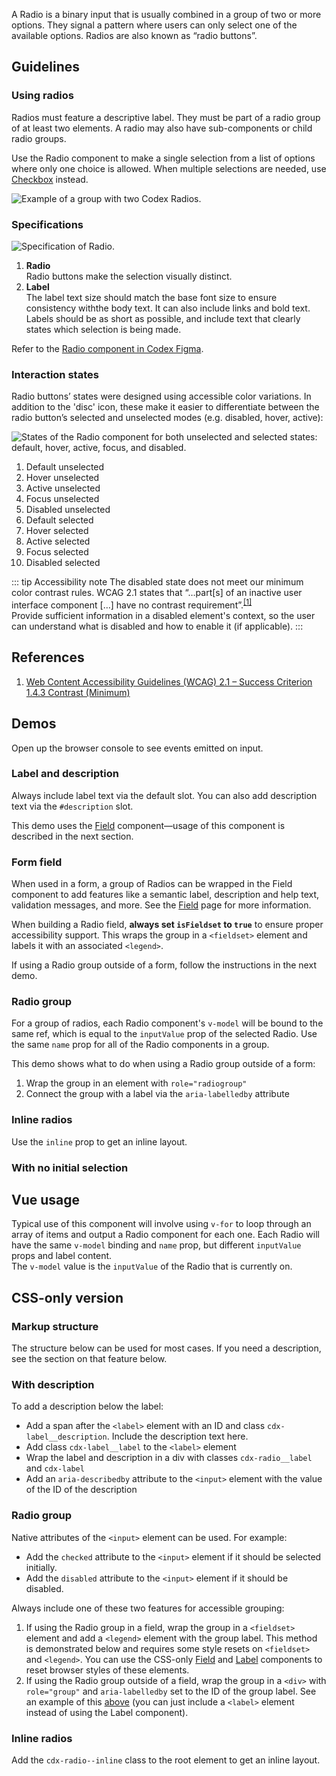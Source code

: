 <script setup>
import RadioGroup from '@/../component-demos/radio/examples/RadioGroup.vue';
import InlineRadios from '@/../component-demos/radio/examples/InlineRadios.vue';
import RadioGroupNoSelection from '@/../component-demos/radio/examples/RadioGroupNoSelection.vue';
import RadiosWithDescriptions from '@/../component-demos/radio/examples/RadiosWithDescriptions.vue';
import RadioGroupField from '@/../component-demos/radio/examples/RadioGroupField.vue';
</script>

A Radio is a binary input that is usually combined in a group of two or more
options. They signal a pattern where users can only select one of the available
options. Radios are also known as “radio buttons”.

## Guidelines

### Using radios

Radios must feature a descriptive label. They must be part of a radio group of at least two
elements. A radio may also have sub-components or child radio groups.

Use the Radio component to make a single selection from a list of options where only one choice is
allowed. When multiple selections are needed, use [Checkbox](./checkbox.md) instead.

![Example of a group with two Codex Radios.](../../assets/components/radio-using.svg)

### Specifications

![Specification of Radio.](../../assets/components/radio-specifications.svg)

1. **Radio**<br>
Radio buttons make the selection visually distinct.
2. **Label**<br>
The label text size should match the base font size to ensure consistency withthe body text. It can
also include links and bold text. Labels should be as short as possible, and include text that
clearly states which selection is being made.

Refer to the
[Radio component in Codex Figma](https://www.figma.com/file/KoDuJMadWBXtsOtzGS4134/%E2%9D%96-Codex-components?type=design&node-id=2549-67656&mode=design&t=7wyBmhfdJTJevQmT-11).

### Interaction states

Radio buttons’ states were designed using  accessible color variations. In addition to the 'disc'
icon, these make it easier to differentiate between the radio button’s selected and unselected modes
(e.g. disabled, hover, active):

![States of the Radio component for both unselected and selected states: default, hover, active, focus, and disabled.](../../assets/components/radio-interaction-states.svg)

<div class="cdx-docs-multi-column cdx-docs-multi-columns-2">

1. Default unselected
2. Hover unselected
3. Active unselected
4. Focus unselected
5. Disabled unselected
6. Default selected
7. Hover selected
8. Active selected
9. Focus selected
10. Disabled selected

</div>

::: tip Accessibility note
The disabled state does not meet our minimum color contrast rules. WCAG 2.1
states that “…part[s] of an inactive user interface component […] have no contrast
requirement”.<sup>[[1]](#ref1)</sup><br>
Provide sufficient information in a disabled element's context, so the user can understand what is
disabled and how to enable it (if applicable).
:::

## References

1. <span id="ref1">[Web Content Accessibility Guidelines (WCAG) 2.1 – Success Criterion 1.4.3 Contrast (Minimum)](https://www.w3.org/TR/WCAG21/#contrast-minimum)</span>

## Demos

Open up the browser console to see events emitted on input.

### Label and description

Always include label text via the default slot. You can also add description text via the
`#description` slot.

This demo uses the [Field](./field.md) component—usage of this component is described in the next
section.

<cdx-demo-wrapper :force-controls="true">
<template v-slot:demo>
	<radios-with-descriptions />
</template>

<template v-slot:code>

:::code-group

<<< @/../component-demos/radio/examples/RadiosWithDescriptions.vue [NPM]

<<< @/../component-demos/radio/examples-mw/RadiosWithDescriptions.vue [MediaWiki]

:::

</template>
</cdx-demo-wrapper>

### Form field

When used in a form, a group of Radios can be wrapped in the Field component to add features like a
semantic label, description and help text, validation messages, and more. See the
[Field](./field.md) page for more information.

When building a Radio field, **always set `isFieldset` to `true`** to ensure proper accessibility
support. This wraps the group in a `<fieldset>` element and labels it with an associated `<legend>`.

If using a Radio group outside of a form, follow the instructions in the next demo.

<cdx-demo-wrapper>
<template v-slot:demo>
	<radio-group-field />
</template>

<template v-slot:code>

:::code-group

<<< @/../component-demos/radio/examples/RadioGroupField.vue [NPM]

<<< @/../component-demos/radio/examples-mw/RadioGroupField.vue [MediaWiki]

:::

</template>
</cdx-demo-wrapper>

### Radio group

For a group of radios, each Radio component's `v-model` will be bound to the same ref, which is
equal to the `inputValue` prop of the selected Radio. Use the same `name` prop for all of the Radio
components in a group.

This demo shows what to do when using a Radio group outside of a form:
1. Wrap the group in an element with `role="radiogroup"`
2. Connect the group with a label via the `aria-labelledby` attribute

<cdx-demo-wrapper :force-reset="true">
<template v-slot:demo>
	<radio-group />
</template>

<template v-slot:code>

:::code-group

<<< @/../component-demos/radio/examples/RadioGroup.vue [NPM]

<<< @/../component-demos/radio/examples-mw/RadioGroup.vue [MediaWiki]

:::

</template>
</cdx-demo-wrapper>

### Inline radios

Use the `inline` prop to get an inline layout.

<cdx-demo-wrapper>
<template v-slot:demo>
	<inline-radios />
</template>

<template v-slot:code>

:::code-group

<<< @/../component-demos/radio/examples/InlineRadios.vue [NPM]

<<< @/../component-demos/radio/examples-mw/InlineRadios.vue [MediaWiki]

:::

</template>
</cdx-demo-wrapper>

### With no initial selection

<cdx-demo-wrapper :force-reset="true">
<template v-slot:demo>
	<radio-group-no-selection />
</template>

<template v-slot:code>

:::code-group

<<< @/../component-demos/radio/examples/RadioGroupNoSelection.vue [NPM]

<<< @/../component-demos/radio/examples-mw/RadioGroupNoSelection.vue [MediaWiki]

:::

</template>
</cdx-demo-wrapper>

## Vue usage

Typical use of this component will involve using `v-for` to loop through an array of items and
output a Radio component for each one. Each Radio will have the same `v-model` binding and `name`
prop, but different `inputValue` props and label content.<br>
The `v-model` value is the `inputValue` of the Radio that is currently on.

## CSS-only version

### Markup structure

The structure below can be used for most cases. If you need a description, see the section on that
feature below.

<cdx-demo-wrapper>
<template v-slot:demo>
	<span class="cdx-radio">
		<input id="radio-css-only-1" class="cdx-radio__input" type="radio" name="radio-css-only">
		<span class="cdx-radio__icon"></span>
		<label class="cdx-radio__label" for="radio-css-only-1">
			Radio 1
		</label>
	</span>
</template>
<template v-slot:code>

```html
<span class="cdx-radio">
	<!-- <input> element with id, type, name, and any other necessary
	attributes. The actual input is visually hidden. -->
	<input id="radio-css-only-1" class="cdx-radio__input" type="radio" name="radio-css-only">
	<!-- Empty span that will be styled to look like a radio input. -->
	<span class="cdx-radio__icon"></span>
	<!-- Label with `for` attribute matching the input's id. -->
	<label class="cdx-radio__label" for="radio-css-only-1">
		Radio 1
	</label>
</span>
```

</template>
</cdx-demo-wrapper>

### With description

To add a description below the label:
- Add a span after the `<label>` element with an ID and class `cdx-label__description`. Include the
  description text here.
- Add class `cdx-label__label` to the `<label>` element
- Wrap the label and description in a div with classes `cdx-radio__label` and `cdx-label`
- Add an `aria-describedby` attribute to the `<input>` element with the value of the ID of the
  description

<cdx-demo-wrapper>
<template v-slot:demo>
	<fieldset class="cdx-field">
		<legend class="cdx-label">
			<span class="cdx-label__label__text">Search completion</span>
		</legend>
		<div class="cdx-field__control">
			<span class="cdx-radio">
				<input id="radio-group-css-only-description-1" class="cdx-radio__input" type="radio" name="radio-group-css-only-description" aria-describedby="cdx-description-css-1" checked>
				<span class="cdx-radio__icon"></span>
				<div class="cdx-radio__label cdx-label">
					<label for="radio-group-css-only-description-1" class="cdx-label__label">
						Default (recommended)
					</label>
					<span id="cdx-description-css-1" class="cdx-label__description">
						Corrects up to two typos. Removes redirects that are very similar to the main title.
					</span>
				</div>
			</span>
			<span class="cdx-radio">
				<input id="radio-group-css-only-description-2" class="cdx-radio__input" type="radio" name="radio-group-css-only-description" aria-describedby="cdx-description-css-2">
				<span class="cdx-radio__icon"></span>
				<div class="cdx-radio__label cdx-label">
					<label for="radio-group-css-only-description-2" class="cdx-label__label">
						Strict mode (advanced)
					</label>
					<span id="cdx-description-css-2" class="cdx-label__description">
						No typo correction. No accent folding. Strict matching.
					</span>
				</div>
			</span>
		</div>
	</fieldset>
</template>
<template v-slot:code>

```html
<fieldset class="cdx-field">
	<legend class="cdx-label">
		<span class="cdx-label__label__text">Search completion</span>
	</legend>
	<div class="cdx-field__control">
		<span class="cdx-radio">
			<input id="radio-group-css-only-description-1" class="cdx-radio__input" type="radio" name="radio-group-css-only-description" aria-describedby="cdx-description-css-1" checked>
			<span class="cdx-radio__icon"></span>
			<div class="cdx-radio__label cdx-label">
				<label for="radio-group-css-only-description-1" class="cdx-label__label">
					Default (recommended)
				</label>
				<span id="cdx-description-css-1" class="cdx-label__description">
					Corrects up to two typos. Removes redirects that are very similar to the main title.
				</span>
			</div>
		</span>
		<span class="cdx-radio">
			<input id="radio-group-css-only-description-2" class="cdx-radio__input" type="radio" name="radio-group-css-only-description" aria-describedby="cdx-description-css-2">
			<span class="cdx-radio__icon"></span>
			<div class="cdx-radio__label cdx-label">
				<label for="radio-group-css-only-description-2" class="cdx-label__label">
					Strict mode (advanced)
				</label>
				<span id="cdx-description-css-2" class="cdx-label__description">
					No typo correction. No accent folding. Strict matching.
				</span>
			</div>
		</span>
	</div>
</fieldset>
```

</template>
</cdx-demo-wrapper>

### Radio group

Native attributes of the `<input>` element can be used. For example:
- Add the `checked` attribute to the `<input>` element if it should be selected initially.
- Add the `disabled` attribute to the `<input>` element if it should be disabled.

Always include one of these two features for accessible grouping:
1. If using the Radio group in a field, wrap the group in a `<fieldset>` element and add a
  `<legend>` element with the group label. This method is demonstrated below and requires some
  style resets on `<fieldset>` and `<legend>`. You can use the CSS-only [Field](./field.md#css-only-version)
  and [Label](./label.md#css-only-version) components to reset browser styles of these elements.
2. If using the Radio group outside of a field, wrap the group in a `<div>` with `role="group"`
  and `aria-labelledby` set to the ID of the group label. See an example of this
  [above](#radio-group) (you can just include a `<label>` element instead of using the Label
  component).

<cdx-demo-wrapper>
<template v-slot:demo>
	<fieldset class="cdx-field">
		<legend class="cdx-label">
			<span class="cdx-label__label__text">CSS-only Radio group demo</span>
		</legend>
		<div class="cdx-field__control">
			<span class="cdx-radio">
				<input id="radio-group-css-only-1" class="cdx-radio__input" type="radio" name="radio-group-css-only">
				<span class="cdx-radio__icon"></span>
				<label class="cdx-radio__label" for="radio-group-css-only-1">
					Radio 1
				</label>
			</span>
			<span class="cdx-radio">
				<input id="radio-group-css-only-2" class="cdx-radio__input" type="radio" 	name="radio-group-css-only" checked>
				<span class="cdx-radio__icon"></span>
				<label class="cdx-radio__label" for="radio-group-css-only-2">
					Radio 2 (initially selected)
				</label>
			</span>
			<span class="cdx-radio">
				<input id="radio-group-css-only-3" class="cdx-radio__input" type="radio" name="radio-group-css-only">
				<span class="cdx-radio__icon"></span>
				<label class="cdx-radio__label" for="radio-group-css-only-3">
					Radio 3, which has a very long label that spans onto a second line to
					demonstrate what happens when text wraps
				</label>
			</span>
			<span class="cdx-radio">
				<input id="radio-group-css-only-4" class="cdx-radio__input" type="radio" 	name="radio-group-css-only"	disabled>
				<span class="cdx-radio__icon"></span>
				<label class="cdx-radio__label" for="radio-group-css-only-4">
					Radio 4 (disabled)
				</label>
			</span>
		</div>
	</fieldset>
</template>
<template v-slot:code>

```html
<fieldset class="cdx-field">
	<legend class="cdx-label">
		<span class="cdx-label__label__text">CSS-only Radio group demo</span>
	</legend>
	<div class="cdx-field__control">
		<span class="cdx-radio">
			<input id="radio-group-css-only-1" class="cdx-radio__input" type="radio" name="radio-group-css-only">
			<span class="cdx-radio__icon"></span>
			<label class="cdx-radio__label" for="radio-group-css-only-1">
				Radio 1
			</label>
		</span>
		<span class="cdx-radio">
			<input id="radio-group-css-only-2" class="cdx-radio__input" type="radio" 	name="radio-group-css-only" checked>
			<span class="cdx-radio__icon"></span>
			<label class="cdx-radio__label" for="radio-group-css-only-2">
				Radio 2 (initially selected)
			</label>
		</span>
		<span class="cdx-radio">
			<input id="radio-group-css-only-3" class="cdx-radio__input" type="radio" name="radio-group-css-only">
			<span class="cdx-radio__icon"></span>
			<label class="cdx-radio__label" for="radio-group-css-only-3">
				Radio 3, which has a very long label that spans onto a second line to
				demonstrate what happens when text wraps
			</label>
		</span>
		<span class="cdx-radio">
			<input id="radio-group-css-only-4" class="cdx-radio__input" type="radio" 	name="radio-group-css-only"	disabled>
			<span class="cdx-radio__icon"></span>
			<label class="cdx-radio__label" for="radio-group-css-only-4">
				Radio 4 (disabled)
			</label>
		</span>
	</div>
</fieldset>
```

</template>
</cdx-demo-wrapper>

### Inline radios

Add the `cdx-radio--inline` class to the root element to get an inline layout.

<cdx-demo-wrapper>
<template v-slot:demo>
	<fieldset class="cdx-field">
		<legend class="cdx-label">
			<span class="cdx-label__label__text">CSS-only inline Radio demo</span>
		</legend>
		<div class="cdx-field__control">
			<span class="cdx-radio cdx-radio--inline">
				<input id="radio-group-css-only-inline-1" class="cdx-radio__input" type="radio" name="radio-group-css-only-inline">
				<span class="cdx-radio__icon"></span>
				<label class="cdx-radio__label" for="radio-group-css-only-inline-1">
					Radio 1
				</label>
			</span>
			<span class="cdx-radio cdx-radio--inline">
				<input id="radio-group-css-only-inline-2" class="cdx-radio__input" type="radio" name="radio-group-css-only-inline" checked>
				<span class="cdx-radio__icon"></span>
				<label class="cdx-radio__label" for="radio-group-css-only-inline-2">
					Radio 2
				</label>
			</span>
		</div>
	</fieldset>
</template>
<template v-slot:code>

```html
<fieldset class="cdx-field">
	<legend class="cdx-label">
		<span class="cdx-label__label__text">CSS-only inline Radio demo</span>
	</legend>
	<div class="cdx-field__control">
		<span class="cdx-radio cdx-radio--inline">
			<input id="radio-group-css-only-inline-1" class="cdx-radio__input" type="radio" name="radio-group-css-only-inline">
			<span class="cdx-radio__icon"></span>
			<label class="cdx-radio__label" for="radio-group-css-only-inline-1">
				Radio 1
			</label>
		</span>
		<span class="cdx-radio cdx-radio--inline">
			<input id="radio-group-css-only-inline-2" class="cdx-radio__input" type="radio" name="radio-group-css-only-inline" checked>
			<span class="cdx-radio__icon"></span>
			<label class="cdx-radio__label" for="radio-group-css-only-inline-2">
				Radio 2
			</label>
		</span>
	</div>
</fieldset>
```

</template>
</cdx-demo-wrapper>
